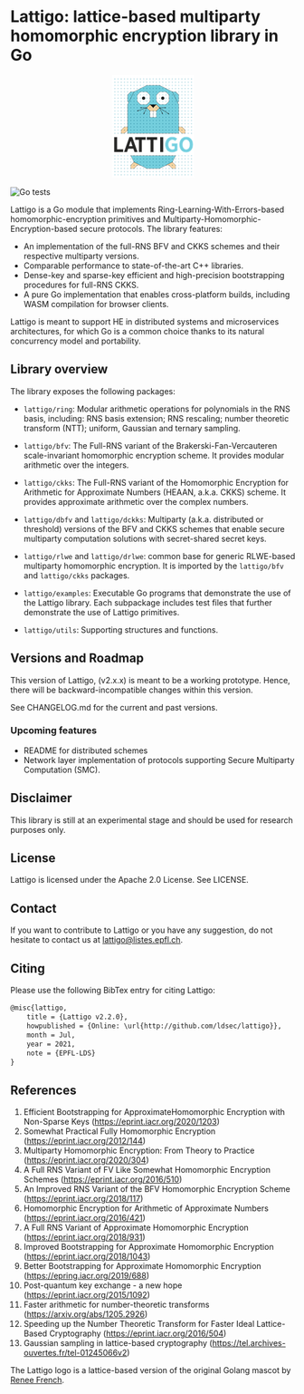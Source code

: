 # Lattigo: lattice-based multiparty homomorphic encryption library in Go

<p align="center">
	<img src="logo.png" />
</p>

![Go tests](https://github.com/ldsec/lattigo/actions/workflows/ci.yml/badge.svg)

Lattigo is a Go module that implements Ring-Learning-With-Errors-based homomorphic-encryption primitives and Multiparty-Homomorphic-Encryption-based secure protocols.
The library features:
- An implementation of the full-RNS BFV and CKKS schemes and their respective multiparty versions.
- Comparable performance to state-of-the-art C++ libraries.
- Dense-key and sparse-key efficient and high-precision bootstrapping procedures for full-RNS CKKS.
- A pure Go implementation that enables cross-platform builds, including WASM compilation for browser clients.

Lattigo is meant to support HE in distributed systems and microservices architectures, for which Go is a common choice thanks to its natural concurrency model and portability.

## Library overview

The library exposes the following packages:

- `lattigo/ring`: Modular arithmetic operations for polynomials in the RNS basis, including: RNS basis extension; RNS rescaling; number theoretic transform (NTT); uniform, Gaussian and ternary sampling.

- `lattigo/bfv`: The Full-RNS variant of the Brakerski-Fan-Vercauteren scale-invariant homomorphic encryption scheme. It provides modular arithmetic over the integers.
	
- `lattigo/ckks`: The Full-RNS variant of the Homomorphic Encryption for Arithmetic for Approximate Numbers (HEAAN, a.k.a. CKKS) scheme. It provides approximate arithmetic over the complex numbers.

- `lattigo/dbfv` and `lattigo/dckks`: Multiparty (a.k.a. distributed or threshold) versions of the BFV and CKKS schemes that enable secure multiparty computation solutions with secret-shared secret keys.

- `lattigo/rlwe` and `lattigo/drlwe`: common base for generic RLWE-based multiparty homomorphic encryption. It is imported by the `lattigo/bfv` and `lattigo/ckks` packages.

- `lattigo/examples`: Executable Go programs that demonstrate the use of the Lattigo library.
                      Each subpackage includes test files that further demonstrate the use of Lattigo primitives.

- `lattigo/utils`: Supporting structures and functions.

## Versions and Roadmap

This version of Lattigo, (v2.x.x) is meant to be a working prototype.
Hence, there will be backward-incompatible changes within this version. 

See CHANGELOG.md for the current and past versions.

### Upcoming features

- README for distributed schemes
- Network layer implementation of protocols supporting Secure Multiparty Computation (SMC).


## Disclaimer

This library is still at an experimental stage and should be used for research purposes only.

## License

Lattigo is licensed under the Apache 2.0 License. See LICENSE.

## Contact

If you want to contribute to Lattigo or you have any suggestion, do not hesitate to contact us at [lattigo@listes.epfl.ch](mailto:lattigo@listes.epfl.ch).

## Citing

Please use the following BibTex entry for citing Lattigo:

    @misc{lattigo,
	    title = {Lattigo v2.2.0},
	    howpublished = {Online: \url{http://github.com/ldsec/lattigo}},
	    month = Jul,
	    year = 2021,
	    note = {EPFL-LDS}
    }
    

## References

1. Efficient Bootstrapping for ApproximateHomomorphic Encryption with Non-Sparse Keys (<https://eprint.iacr.org/2020/1203>)
1. Somewhat Practical Fully Homomorphic Encryption (<https://eprint.iacr.org/2012/144>)
1. Multiparty Homomorphic Encryption: From Theory to Practice (<https://eprint.iacr.org/2020/304>)
1. A Full RNS Variant of FV Like Somewhat Homomorphic Encryption Schemes (<https://eprint.iacr.org/2016/510>)
1. An Improved RNS Variant of the BFV Homomorphic Encryption Scheme (<https://eprint.iacr.org/2018/117>)
1. Homomorphic Encryption for Arithmetic of Approximate Numbers (<https://eprint.iacr.org/2016/421>)
1. A Full RNS Variant of Approximate Homomorphic Encryption (<https://eprint.iacr.org/2018/931>)
1. Improved Bootstrapping for Approximate Homomorphic Encryption (<https://eprint.iacr.org/2018/1043>)
1. Better Bootstrapping for Approximate Homomorphic Encryption (<https://epring.iacr.org/2019/688>)
1. Post-quantum key exchange - a new hope (<https://eprint.iacr.org/2015/1092>)
1. Faster arithmetic for number-theoretic transforms (<https://arxiv.org/abs/1205.2926>)
1. Speeding up the Number Theoretic Transform for Faster Ideal Lattice-Based Cryptography (<https://eprint.iacr.org/2016/504>)
1. Gaussian sampling in lattice-based cryptography (<https://tel.archives-ouvertes.fr/tel-01245066v2>)

The Lattigo logo is a lattice-based version of the original Golang mascot by [Renee French](http://reneefrench.blogspot.com/).
